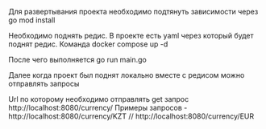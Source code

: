 Для развертывания проекта необходимо подтянуть зависимости через go mod install

Необходимо поднять редис. В проекте есть yaml через который будет поднят редис. Команда docker compose up -d

После чего выполняется go run main.go

Далее когда проект был поднят локально вместе с редисом можно отправлять запросы

Url по которому необходимо отправлять get запрос http://localhost:8080/currency/
Примеры запросов - http://localhost:8080/currency/KZT // http://localhost:8080/currency/EUR